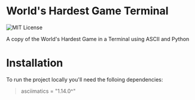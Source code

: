 # World's Hardest Game Terminal

<img src="https://camo.githubusercontent.com/c68f415fb16d96a5bb7e6946e89f403e7e68f1ac6fe494718210c3b46347e4f6/687474703a2f2f696d672e736869656c64732e696f2f3a6c6963656e73652d6d69742d626c75652e737667" alt="MIT License">

A copy of the World's Hardest Game in a Terminal using ASCII and Python

# Installation

To run the project locally you'll need the folloing dependencies:
> asciimatics = "1.14.0^"